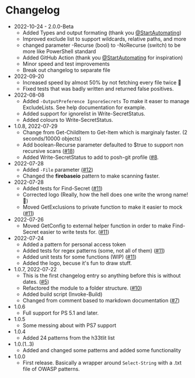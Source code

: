 # Changelog

- 2022-10-24 - 2.0.0-Beta
  - Added Types and output formating (thank you [@StartAutomating](https://github.com/StartAutomating))
  - Improved exclude list to support wildcards, relative paths, and more
  - changed parameter -Recurse (bool) to -NoRecurse (switch) to be more like PowerShell standard
  - Added GitHub Action (thank you [@StartAutomating](https://github.com/StartAutomating) for inspiration)
  - Minor speed and test improvements
  - Break out changelog to separate file
- 2022-09-20
  - Increased speed by almost 50% by not fetching every file twice 🤦
  - Fixed tests that was badly written and returned false positives.
- 2022-08-08
  - Added `-OutputPreference IgnoreSecrets` To make it easer to manage ExcludeLists. See help documentation for example.
  - Added support for ignorelist in Write-SecretStatus.
  - Added colours to Write-SecretStatus.
- 1.0.8, 2022-07-29
  - Change from Get-ChildItem to Get-Item which is marginaly faster. (2 seconds/10000 objects)
  - Add boolean-Recurse parameter defaulted to $true to support non recursive scans ([#18](https://github.com/bjompen/PSSecretScanner/issues/18))
  - Added Write-SecretStatus to add to posh-git profile ([#8](https://github.com/bjompen/PSSecretScanner/issues/8).
- 2022-07-28
  - Added `-File` parameter ([#12](https://github.com/bjompen/PSSecretScanner/issues/12))
  - Changed the **firebaseio** pattern to make scanning faster.
- 2022-07-28
  - Added tests for Find-Secret ([#11](https://github.com/bjompen/PSSecretScanner/issues/11))
  - Corrected logo (Really, how the hell does one write the wrong name! 🤦)
  - Moved GetExclusions to private function to make it easier to mock ([#11](https://github.com/bjompen/PSSecretScanner/issues/11))
- 2022-07-26
  - Moved GetConfig to external helper function in order to make Find-Secret easier to write tests for. ([#11](https://github.com/bjompen/PSSecretScanner/issues/11))
- 2022-07-24
  - Added a pattern for personal access token
  - Added tests for regex patterns (some, not all of them) ([#11](https://github.com/bjompen/PSSecretScanner/issues/11))
  - Added unit tests for some functions (WIP) ([#11](https://github.com/bjompen/PSSecretScanner/issues/11))
  - Added the logo, becuse it's fun to draw stuff.
- 1.0.7, 2022-07-22
  - This is the first changelog entry so anything before this is without dates. ([#5](https://github.com/bjompen/PSSecretScanner/issues/5))
  - Refactored the module to a folder structure. ([#10](https://github.com/bjompen/PSSecretScanner/issues/10))
  - Added build script (Invoke-Build)
  - Changed from comment based to markdown documentation ([#7](https://github.com/bjompen/PSSecretScanner/issues/7))
- 1.0.6
  - Full support for PS 5.1 and later.
- 1.0.5
  - Some messing about with PS7 support
- 1.0.4
  - Added 24 patterns from the h33tlit list
- 1.0.(1..3)
  - Added and changed some patterns and added some functionality
- 1.0.0
  - First release. Basically a wrapper around `Select-String` with a .txt file of OWASP patterns.
